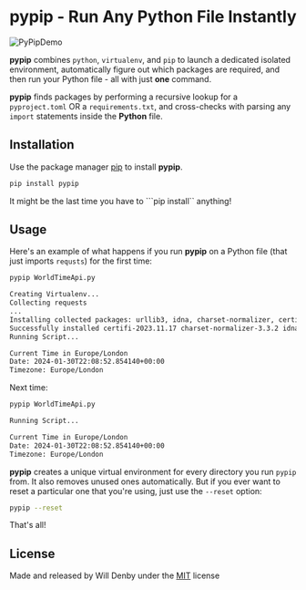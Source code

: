 # pypip - Run Any Python File **Instantly**

![PyPipDemo](https://files.datasesa.me/PyPipDemo.gif)

**pypip** combines ```python```, ```virtualenv```, and ```pip``` to launch a dedicated isolated environment, automatically figure out which packages are required, and then run your Python file - all with just **one** command. 

**pypip** finds packages by performing a recursive lookup for a ```pyproject.toml``` OR a ```requirements.txt```, and cross-checks with parsing any ```import``` statements inside the **Python** file. 

## Installation

Use the package manager [pip](https://pip.pypa.io/en/stable/) to install **pypip**.

```bash
pip install pypip
```

It might be the last time you have to ```pip install`` anything!

## Usage

Here's an example of what happens if you run **pypip** on a Python file (that just imports ```requsts```) for the first time:

```bash
pypip WorldTimeApi.py

Creating Virtualenv...
Collecting requests
...
Installing collected packages: urllib3, idna, charset-normalizer, certifi, requests
Successfully installed certifi-2023.11.17 charset-normalizer-3.3.2 idna-3.6 requests-2.31.0 urllib3-2.2.0
Running Script...

Current Time in Europe/London
Date: 2024-01-30T22:08:52.854140+00:00
Timezone: Europe/London
```

Next time:

```bash
pypip WorldTimeApi.py

Running Script...

Current Time in Europe/London
Date: 2024-01-30T22:08:52.854140+00:00
Timezone: Europe/London
```

**pypip** creates a unique virtual environment for every directory you run ```pypip``` from. It also removes unused ones automatically. But if you ever want to reset a particular one that you're using, just use the ```--reset``` option:

```bash
pypip --reset
```

That's all!

## License

Made and released by Will Denby under the [MIT](https://choosealicense.com/licenses/mit/) license